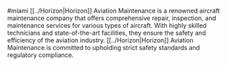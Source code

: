 #miami
[[../Horizon|Horizon]] Aviation Maintenance is a renowned aircraft maintenance company that offers comprehensive repair, inspection, and maintenance services for various types of aircraft. With highly skilled technicians and state-of-the-art facilities, they ensure the safety and efficiency of the aviation industry. [[../Horizon|Horizon]] Aviation Maintenance is committed to upholding strict safety standards and regulatory compliance.
